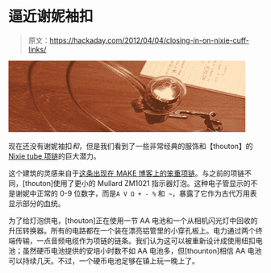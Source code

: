 # 逼近谢妮袖扣

> 原文：<https://hackaday.com/2012/04/04/closing-in-on-nixie-cuff-links/>

![](img/85e29cd9ba33510f2afc26c8fe4cbd0e.png "nixie")

现在还没有谢妮袖扣*和*，但是我们看到了一些非常经典的服饰和【thouton】的 [Nixie tube 项链](http://thouton.wordpress.com/2012/04/04/nixie-tube-necklace/)的巨大潜力。

这个建筑的灵感来自于[这条出现在 MAKE 博客上的笨重项链](http://blog.makezine.com/2008/06/02/nixie-tube-necklace/)。与之前的项链不同，[thouton]使用了更小的 Mullard ZM1021 指示器灯泡。这种电子管显示的不是谢妮中正常的 0-9 位数字，而是`A V Ω + - %` 和` ~`，暴露了它作为古代万用表显示部分的血统。

为了给灯泡供电，[thouton]正在使用一节 AA 电池和一个从相机闪光灯中回收的升压转换器。所有的电路都在一个装在漂亮铝管里的小穿孔板上。电力通过两个终端传输，一点音频电缆作为项链的链条。我们认为这可以被重新设计成使用纽扣电池；虽然硬币电池提供的安培小时数不如 AA 电池多，但[thounton]相信 AA 电池可以持续几天。不过，一个硬币电池足够在镇上玩一晚上了。